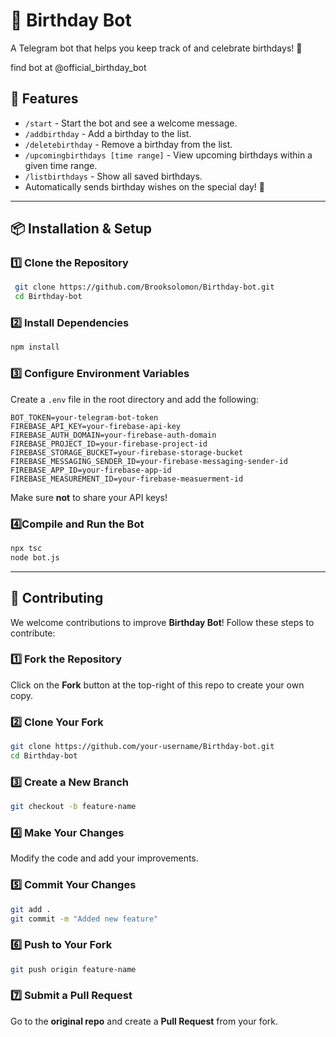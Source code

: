 # 🎉 Birthday Bot

A Telegram bot that helps you keep track of and celebrate birthdays! 🎂

find bot at @official_birthday_bot 

## 🚀 Features
- `/start` - Start the bot and see a welcome message.
- `/addbirthday` - Add a birthday to the list.
- `/deletebirthday` - Remove a birthday from the list.
- `/upcomingbirthdays [time range]` - View upcoming birthdays within a given time range.
- `/listbirthdays` - Show all saved birthdays.
- Automatically sends birthday wishes on the special day! 🎈

---

## 📦 Installation & Setup

### **1️⃣ Clone the Repository**
```sh
 git clone https://github.com/Brooksolomon/Birthday-bot.git
 cd Birthday-bot
```

### **2️⃣ Install Dependencies**
```sh
npm install
```

### **3️⃣ Configure Environment Variables**
Create a `.env` file in the root directory and add the following:
```env
BOT_TOKEN=your-telegram-bot-token
FIREBASE_API_KEY=your-firebase-api-key
FIREBASE_AUTH_DOMAIN=your-firebase-auth-domain
FIREBASE_PROJECT_ID=your-firebase-project-id
FIREBASE_STORAGE_BUCKET=your-firebase-storage-bucket
FIREBASE_MESSAGING_SENDER_ID=your-firebase-messaging-sender-id
FIREBASE_APP_ID=your-firebase-app-id
FIREBASE_MEASUREMENT_ID=your-firebase-measuerment-id
```
Make sure **not** to share your API keys!

### **4️⃣Compile and Run the Bot**
```sh
npx tsc
node bot.js
```

---

## 🤝 Contributing
We welcome contributions to improve **Birthday Bot**! Follow these steps to contribute:

### **1️⃣ Fork the Repository**
Click on the **Fork** button at the top-right of this repo to create your own copy.

### **2️⃣ Clone Your Fork**
```sh
git clone https://github.com/your-username/Birthday-bot.git
cd Birthday-bot
```

### **3️⃣ Create a New Branch**
```sh
git checkout -b feature-name
```

### **4️⃣ Make Your Changes**
Modify the code and add your improvements.

### **5️⃣ Commit Your Changes**
```sh
git add .
git commit -m "Added new feature"
```

### **6️⃣ Push to Your Fork**
```sh
git push origin feature-name
```

### **7️⃣ Submit a Pull Request**
Go to the **original repo** and create a **Pull Request** from your fork.



